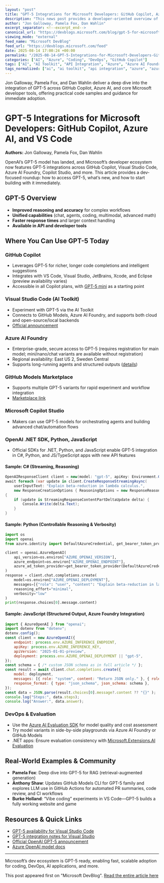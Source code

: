 ```yaml
---
layout: "post"
title: "GPT-5 Integrations for Microsoft Developers: GitHub Copilot, Azure AI, and VS Code"
description: "This news post provides a developer-oriented overview of how OpenAI's GPT-5 model is integrated across Microsoft’s developer tools and platforms, including GitHub Copilot, Visual Studio Code, Azure AI Foundry, and Copilot Studio. It covers new GPT-5 capabilities, quick-start integration steps, model access details, and real-world usage examples for coding, DevOps, and building AI-powered applications."
author: "Jon Galloway, Pamela Fox, Dan Wahlin"
excerpt_separator: <!--excerpt_end-->
canonical_url: "https://devblogs.microsoft.com/blog/gpt-5-for-microsoft-developers"
viewing_mode: "external"
feed_name: "Microsoft DevBlog"
feed_url: "https://devblogs.microsoft.com/feed"
date: 2025-08-14 17:00:24 +00:00
permalink: "/2025-08-14-GPT-5-Integrations-for-Microsoft-Developers-GitHub-Copilot-Azure-AI-and-VS-Code.html"
categories: ["AI", "Azure", "Coding", "DevOps", "GitHub Copilot"]
tags: ["AI", "AI Toolkit", "API Integration", "Azure", "Azure AI Foundry", "Azure OpenAI Service", "C#", "Coding", "Copilot Studio", "DevOps", "GitHub Copilot", "GitHub Models", "GPT 5", "JavaScript", "LLM", "Model Evaluation", "News", "OpenAI .NET SDK", "Python", "RAG", "Reasoning Models", "VS", "VS Code"]
tags_normalized: ["ai", "ai toolkit", "api integration", "azure", "azure ai foundry", "azure openai service", "csharp", "coding", "copilot studio", "devops", "github copilot", "github models", "gpt 5", "javascript", "llm", "model evaluation", "news", "openai dotnet sdk", "python", "rag", "reasoning models", "vs", "vs code"]
---
```


Jon Galloway, Pamela Fox, and Dan Wahlin deliver a deep dive into the integration of GPT-5 across GitHub Copilot, Azure AI, and core Microsoft developer tools, offering practical code samples and guidance for immediate adoption.<!--excerpt_end-->

# GPT-5 Integrations for Microsoft Developers: GitHub Copilot, Azure AI, and VS Code

**Authors:** Jon Galloway, Pamela Fox, Dan Wahlin

OpenAI’s GPT-5 model has landed, and Microsoft’s developer ecosystem now features GPT-5 integrations across GitHub Copilot, Visual Studio Code, Azure AI Foundry, Copilot Studio, and more. This article provides a dev-focused roundup: how to access GPT-5, what’s new, and how to start building with it immediately.

## GPT-5 Overview

- **Improved reasoning and accuracy** for complex workflows
- **Unified capabilities** (chat, agents, coding, multimodal, advanced math)
- **Faster response times** and larger context handling
- **Available in API and developer tools**

## Where You Can Use GPT-5 Today

### GitHub Copilot

- Leverages GPT-5 for richer, longer code completions and intelligent suggestions
- Integrates with VS Code, Visual Studio, JetBrains, Xcode, and Eclipse (preview availability varies)
- Accessible in all Copilot plans, with [GPT-5 mini](https://aka.ms/vscode-github-changelog-gpt5-mini) as a starting point

### Visual Studio Code (AI Toolkit)

- Experiment with GPT-5 via the AI Toolkit
- Connects to GitHub Models, Azure AI Foundry, and supports both cloud and open-source/local backends
- [Official announcement](https://techcommunity.microsoft.com/blog/azuredevcommunityblog/gpt-5-family-of-models--gpt-oss-are-now-available-in-ai-toolkit-for-vs-code/4441394)

### Azure AI Foundry

- Enterprise-grade, secure access to GPT-5 (requires registration for main model; mini/nano/chat variants are available without registration)
- Regional availability: East US 2, Sweden Central
- Supports long-running agents and structured outputs ([details](https://learn.microsoft.com/en-us/azure/ai-foundry/openai/concepts/models#gpt-5))

### GitHub Models Marketplace

- Supports multiple GPT-5 variants for rapid experiment and workflow integration
- [Marketplace link](https://github.com/marketplace/models)

### Microsoft Copilot Studio

- Makers can use GPT-5 models for orchestrating agents and building advanced chat/automation flows

### OpenAI .NET SDK, Python, JavaScript

- Official SDKs for .NET, Python, and JavaScript enable GPT-5 integration in C#, Python, and JS/TypeScript apps with new API features

#### Sample: C# (Streaming, Reasoning)

```csharp
OpenAIResponseClient client = new(model: "gpt-5", apiKey: Environment.GetEnvironmentVariable("OPENAI_API_KEY"));
await foreach (var update in client.CreateResponseStreamingAsync(
    userInputText: "Explain beta-reduction in lambda calculus.",
    new ResponseCreationOptions { ReasoningOptions = new ResponseReasoningOptions { ReasoningEffortLevel = ResponseReasoningEffortLevel.High } }))
{
    if (update is StreamingResponseContentPartDeltaUpdate delta) {
        Console.Write(delta.Text);
    }
}
```

#### Sample: Python (Controllable Reasoning & Verbosity)

```python
import os
import openai
from azure.identity import DefaultAzureCredential, get_bearer_token_provider

client = openai.AzureOpenAI(
    api_version=os.environ["AZURE_OPENAI_VERSION"],
    azure_endpoint=os.environ["AZURE_OPENAI_ENDPOINT"],
    azure_ad_token_provider=get_bearer_token_provider(DefaultAzureCredential(), "https://cognitiveservices.azure.com/.default")
)
response = client.chat.completions.create(
    model=os.environ["AZURE_OPENAI_DEPLOYMENT"],
    messages=[{"role": "user", "content": "Explain beta-reduction in lambda calculus."}],
    reasoning_effort="minimal",
    verbosity="low"
)
print(response.choices[0].message.content)
```

#### Sample: JavaScript (Structured Output, Azure Foundry Integration)

```javascript
import { AzureOpenAI } from "openai";
import dotenv from "dotenv";
dotenv.config();
const client = new AzureOpenAI({
    endpoint: process.env.AZURE_INFERENCE_ENDPOINT,
    apiKey: process.env.AZURE_INFERENCE_KEY,
    apiVersion: "2025-01-01-preview",
    deployment: process.env.AZURE_OPENAI_DEPLOYMENT || "gpt-5",
});
const schema = { /* custom JSON schema as in full article */ };
const result = await client.chat.completions.create({
    model: deployment,
    messages: [{ role: "system", content: "Return JSON only." }, { role: "user", content: "What is 23 * 7? Show your steps." }],
    response_format: { type: "json_schema", json_schema: schema },
});
const data = JSON.parse(result.choices[0].message?.content ?? "{}" );
console.log("Steps:", data.steps);
console.log("Answer:", data.answer);
```

### DevOps & Evaluation

- Use the [Azure AI Evaluation SDK](https://github.com/Azure/azure-sdk-for-python/tree/main/sdk/evaluation/azure-ai-evaluation) for model quality and cost assessment
- Try model variants in side-by-side playgrounds via Azure AI Foundry or GitHub Models
- .NET apps: Ensure evaluation consistency with [Microsoft.Extensions.AI Evaluation](https://learn.microsoft.com/en-us/dotnet/ai/conceptual/evaluation-libraries)

## Real-World Examples & Community

- **Pamela Fox**: Deep dive into GPT-5 for RAG (retrieval-augmented generation)
- **Anthony Shaw**: Updates GitHub Models CLI for GPT-5 family and explores LLM use in GitHub Actions for automated PR summaries, code review, and CI workflows
- **Burke Holland**: “Vibe coding” experiments in VS Code—GPT-5 builds a fully working website and game

## Resources & Quick Links

- [GPT-5 availability for Visual Studio Code](https://techcommunity.microsoft.com/blog/azuredevcommunityblog/gpt-5-family-of-models--gpt-oss-are-now-available-in-ai-toolkit-for-vs-code/4441394)
- [GPT-5 integration notes for Visual Studio](https://github.blog/changelog/2025-08-12-openai-gpt-5-is-now-available-in-public-preview-in-visual-studio-jetbrains-ides-xcode-and-eclipse)
- [Official OpenAI GPT-5 announcement](https://openai.com/index/gpt-5-new-era-of-work/)
- [Azure OpenAI model docs](https://learn.microsoft.com/en-us/azure/ai-foundry/openai/concepts/models#gpt-5)

---

Microsoft’s dev ecosystem is GPT-5 ready, enabling fast, scalable adoption for coding, DevOps, AI applications, and more.

This post appeared first on "Microsoft DevBlog". [Read the entire article here](https://devblogs.microsoft.com/blog/gpt-5-for-microsoft-developers)
